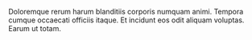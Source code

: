 Doloremque rerum harum blanditiis corporis numquam animi. Tempora cumque occaecati officiis itaque. Et incidunt eos odit aliquam voluptas. Earum ut totam.